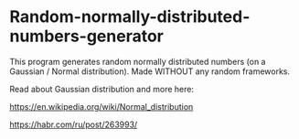 # Random-normally-distributed-numbers-generator
This program generates random normally distributed numbers (on a Gaussian / Normal distribution). Made WITHOUT any random frameworks.

Read about Gaussian distribution and more here: 

https://en.wikipedia.org/wiki/Normal_distribution

https://habr.com/ru/post/263993/
